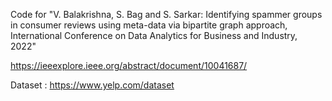 Code for "V. Balakrishna, S. Bag and S. Sarkar: Identifying spammer groups in consumer reviews using meta-data via bipartite graph approach, International Conference on Data Analytics for Business and Industry, 2022"

https://ieeexplore.ieee.org/abstract/document/10041687/

Dataset : https://www.yelp.com/dataset
